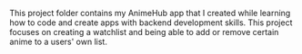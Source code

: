 This project folder contains my AnimeHub app that I created while learning how to code and create apps with backend development skills. 
This project focuses on creating a watchlist and being able to add or remove certain anime to a users' own list.
